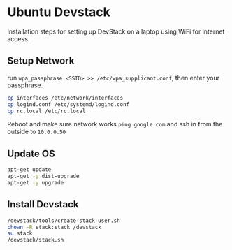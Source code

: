 # Ubuntu Devstack

Installation steps for setting up DevStack on a laptop using WiFi for internet access.

## Setup Network
run `wpa_passphrase <SSID> >> /etc/wpa_supplicant.conf`, then enter your passphrase.

```bash
cp interfaces /etc/network/interfaces
cp logind.conf /etc/systemd/logind.conf
cp rc.local /etc/rc.local
```

Reboot and make sure network works `ping google.com` and ssh in from the outside to `10.0.0.50`

## Update OS

```bash
apt-get update
apt-get -y dist-upgrade
apt-get -y upgrade
```

## Install Devstack

```bash
/devstack/tools/create-stack-user.sh
chown -R stack:stack /devstack
su stack
/devstack/stack.sh
```

